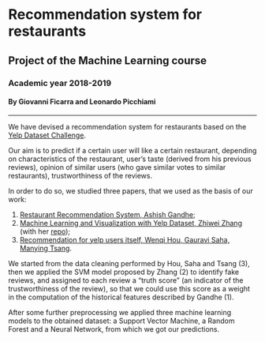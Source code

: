 # Recommendation system for restaurants

## Project of the Machine Learning course
### Academic year 2018-2019
#### By Giovanni Ficarra and Leonardo Picchiami

***

We have devised a recommendation system for restaurants based on the 
[Yelp Dataset Challenge](https://www.yelp.com/dataset/challenge).

Our aim is to predict if a certain user will like a certain restaurant,
depending on characteristics of the restaurant, user’s taste
(derived from his previous reviews), opinion of similar users
(who gave similar votes to similar restaurants), trustworthiness of the
reviews.

In order to do so, we studied three papers,
that we used as the basis of our work:
1. [Restaurant Recommendation System, Ashish Gandhe](https://www.semanticscholar.org/paper/Restaurant-Recommendation-System-Gandhe/093cecc3e53f2ba4c0c466ad3d8294ba64962050);
2. [Machine Learning and Visualization with Yelp Dataset, Zhiwei Zhang](https://medium.com/@zhiwei_zhang/final-blog-642fb9c7e781)
    (with her [repo](https://github.com/zzhang83/Yelp_Sentiment_Analysis));
3. [Recommendation for yelp users itself, Wenqi Hou, Gauravi Saha, Manying Tsang](https://www.kaggle.com/wenqihou828/recommendation-for-yelp-users-itself).

We started from the data cleaning performed by Hou, Saha and Tsang (3),
then we applied the SVM model proposed by Zhang (2) to identify fake
reviews, and assigned to each review a “truth score”
(an indicator of the trustworthiness of the review),
so that we could use this score as a weight in the
computation of the historical features described by Gandhe (1).

After some further preprocessing we applied three machine learning models
to the obtained dataset: a Support Vector Machine, a Random Forest and a
Neural Network, from which we got our predictions.